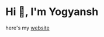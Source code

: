 <h1 align="left">Hi 👋, I'm Yogyansh</h1>
here's my <a href="https://danger3799.zya.me/">website</a>
